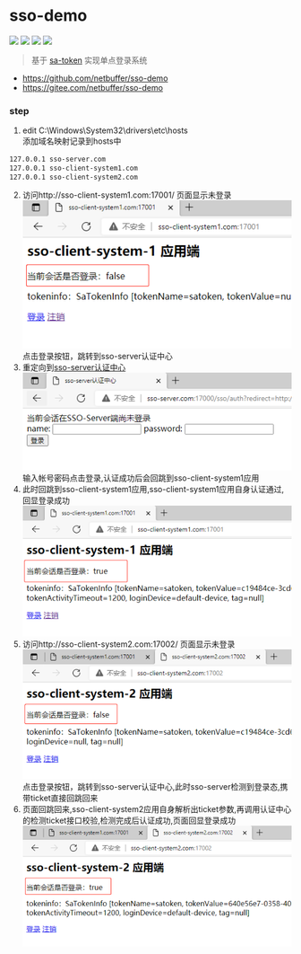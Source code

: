 # sso-demo
![](https://img.shields.io/static/v1?label=jdk&message=1.8&color=blue)
![](https://img.shields.io/static/v1?label=sppring-boot&message=2.5.4&color=blue)
![](https://img.shields.io/static/v1?label=sa-token&message=1.26.0&color=green)
![](https://img.shields.io/static/v1?label=okhttps&message=3.1.1&color=blue)
> 基于 [sa-token](https://sa-token.dev33.cn/) 实现单点登录系统
* https://github.com/netbuffer/sso-demo
* https://gitee.com/netbuffer/sso-demo

### step
1. edit C:\Windows\System32\drivers\etc\hosts  
添加域名映射记录到hosts中
```
127.0.0.1 sso-server.com
127.0.0.1 sso-client-system1.com
127.0.0.1 sso-client-system2.com
```   
2. 访问http://sso-client-system1.com:17001/ 页面显示未登录  
![](lib/sso-client-system1-login.png)  
点击登录按钮，跳转到sso-server认证中心
3. 重定向到[sso-server认证中心](http://sso-server.com:17000/sso/auth?redirect=http://sso-client-system1.com:17001/sso/login?back=http%3A%2F%2Fsso-client-system1.com%3A17001%2F)  
![](lib/sso-server-login.png)  
输入帐号密码点击登录,认证成功后会回跳到sso-client-system1应用  
4. 此时回跳到sso-client-system1应用,sso-client-system1应用自身认证通过,回显登录成功  
![](lib/sso-client-system1-login-success.png)  
5. 访问http://sso-client-system2.com:17002/ 页面显示未登录
![](lib/sso-client-system2-login.png)  
点击登录按钮，跳转到sso-server认证中心,此时sso-server检测到登录态,携带ticket直接回跳回来  
6. 页面回跳回来,sso-client-system2应用自身解析出ticket参数,再调用认证中心的检测ticket接口校验,检测完成后认证成功,页面回显登录成功  
![](lib/sso-client-system2-login-success.png)